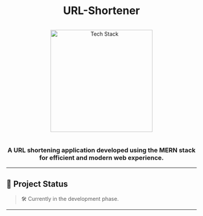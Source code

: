 <h1 align="center">
  <br>
  URL-Shortener
  <br>
</h1>

<div align="center">
  <a href="https://github.com/soumadip-dev">
    <img src="https://skillicons.dev/icons?i=nodejs,express,mongodb,react,tailwind,github" alt="Tech Stack" width="270" style="padding: 15px 0;">
  </a>
</div>

<h3 align="center">
A URL shortening application developed using the MERN stack for efficient and modern web experience.
</h3>

---

## 🚧 Project Status

> 🛠️ Currently in the development phase.

---

<!--
## 🌟 Features (Planned)

- 📝 **Tweet Posting** – Users can create short posts (tweets) with optional media.
- 💬 **Replies & Threads** – Engage in threaded conversations.
- ❤️ **Likes & Reposts** – Interact with tweets using likes and repost functionality.
- 🧑‍🤝‍🧑 **Follow System** – Follow users and curate a personalized feed.
- 🔐 **User Authentication** – Secure login and registration using JWT.
- 📱 **Mobile-First UI** – Built with React Native for a smooth mobile experience.

---

## 🛠 Tech Stack & Architecture

- **Frontend**: React Native with Expo – for rapid mobile development.
- **Backend**: Node.js with Express – RESTful API structure.
- **Database**: MongoDB with Mongoose – flexible document-based storage.
- **Authentication**: Clerk – secure and scalable authentication solution.

--- -->
